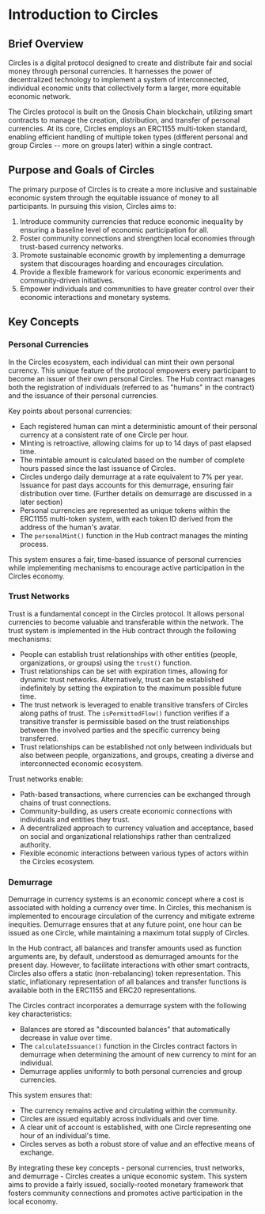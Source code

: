 # Introduction to Circles

## Brief Overview

Circles is a digital protocol designed to create and distribute fair and social money through personal currencies. It harnesses the power of decentralized technology to implement a system of interconnected, individual economic units that collectively form a larger, more equitable economic network.

The Circles protocol is built on the Gnosis Chain blockchain, utilizing smart contracts to manage the creation, distribution, and transfer of personal currencies. At its core, Circles employs an ERC1155 multi-token standard, enabling efficient handling of multiple token types (different personal and group Circles -- more on groups later) within a single contract.

## Purpose and Goals of Circles

The primary purpose of Circles is to create a more inclusive and sustainable economic system through the equitable issuance of money to all participants. In pursuing this vision, Circles aims to:

1. Introduce community currencies that reduce economic inequality by ensuring a baseline level of economic participation for all.
2. Foster community connections and strengthen local economies through trust-based currency networks.
3. Promote sustainable economic growth by implementing a demurrage system that discourages hoarding and encourages circulation.
4. Provide a flexible framework for various economic experiments and community-driven initiatives.
5. Empower individuals and communities to have greater control over their economic interactions and monetary systems.

## Key Concepts

### Personal Currencies

In the Circles ecosystem, each individual can mint their own personal currency. This unique feature of the protocol empowers every participant to become an issuer of their own personal Circles. The Hub contract manages both the registration of individuals (referred to as "humans" in the contract) and the issuance of their personal currencies.

Key points about personal currencies:

- Each registered human can mint a deterministic amount of their personal currency at a consistent rate of one Circle per hour.
- Minting is retroactive, allowing claims for up to 14 days of past elapsed time.
- The mintable amount is calculated based on the number of complete hours passed since the last issuance of Circles.
- Circles undergo daily demurrage at a rate equivalent to 7% per year. Issuance for past days accounts for this demurrage, ensuring fair distribution over time. (Further details on demurrage are discussed in a later section)
- Personal currencies are represented as unique tokens within the ERC1155 multi-token system, with each token ID derived from the address of the human's avatar.
- The `personalMint()` function in the Hub contract manages the minting process.

This system ensures a fair, time-based issuance of personal currencies while implementing mechanisms to encourage active participation in the Circles economy.

### Trust Networks

Trust is a fundamental concept in the Circles protocol. It allows personal currencies to become valuable and transferable within the network. The trust system is implemented in the Hub contract through the following mechanisms:

- People can establish trust relationships with other entities (people, organizations, or groups) using the `trust()` function.
- Trust relationships can be set with expiration times, allowing for dynamic trust networks. Alternatively, trust can be established indefinitely by setting the expiration to the maximum possible future time.
- The trust network is leveraged to enable transitive transfers of Circles along paths of trust. The `isPermittedFlow()` function verifies if a transitive transfer is permissible based on the trust relationships between the involved parties and the specific currency being transferred.
- Trust relationships can be established not only between individuals but also between people, organizations, and groups, creating a diverse and interconnected economic ecosystem.

Trust networks enable:

- Path-based transactions, where currencies can be exchanged through chains of trust connections.
- Community-building, as users create economic connections with individuals and entities they trust.
- A decentralized approach to currency valuation and acceptance, based on social and organizational relationships rather than centralized authority.
- Flexible economic interactions between various types of actors within the Circles ecosystem.

### Demurrage

Demurrage in currency systems is an economic concept where a cost is associated with holding a currency over time. In Circles, this mechanism is implemented to encourage circulation of the currency and mitigate extreme inequities. Demurrage ensures that at any future point, one hour can be issued as one Circle, while maintaining a maximum total supply of Circles.

In the Hub contract, all balances and transfer amounts used as function arguments are, by default, understood as demurraged amounts for the present day. However, to facilitate interactions with other smart contracts, Circles also offers a static (non-rebalancing) token representation. This static, inflationary representation of all balances and transfer functions is available both in the ERC1155 and ERC20 representations.

The Circles contract incorporates a demurrage system with the following key characteristics:

- Balances are stored as "discounted balances" that automatically decrease in value over time.
- The `calculateIssuance()` function in the Circles contract factors in demurrage when determining the amount of new currency to mint for an individual.
- Demurrage applies uniformly to both personal currencies and group currencies.

This system ensures that:

- The currency remains active and circulating within the community.
- Circles are issued equitably across individuals and over time.
- A clear unit of account is established, with one Circle representing one hour of an individual's time.
- Circles serves as both a robust store of value and an effective means of exchange.

By integrating these key concepts - personal currencies, trust networks, and demurrage - Circles creates a unique economic system. This system aims to provide a fairly issued, socially-rooted monetary framework that fosters community connections and promotes active participation in the local economy.